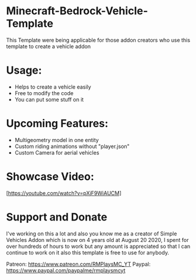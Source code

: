 # Minecraft-Bedrock-Vehicle-Template
This Template were being applicable for those addon creators who use this template to create a vehicle addon

# Usage:
- Helps to create a vehicle easily
- Free to modify the code
- You can put some stuff on it

# Upcoming Features:
- Multigeometry model in one entity
- Custom riding animations without "player.json"
- Custom Camera for aerial vehicles

# Showcase Video:
[https://youtube.com/watch?v=pXjF9WiAUCM]

# Support and Donate
I've working on this a lot and also you know me as a creator of Simple Vehicles Addon which is now on 4 years old at August 20 2020, I spent for over hundreds of hours to work but any amount is appreciated so that I can continue to work on it also this template is free to use for anybody.

Patreon: https://www.patreon.com/RMPlaysMC_YT
Paypal: https://www.paypal.com/paypalme/rmplaysmcyt
